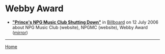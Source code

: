 # Webby Award

 - [**"Prince's NPG Music Club Shutting Down"**](https://www.billboard.com/articles//1352492/princes-npg-music-club-shutting-down) in [Billboard](https://www.billboard.com/) on 12 July 2006 about NPG Music Club (website), NPGMC (website), Webby Award ([mirror](https://web.archive.org/web/*/https://www.billboard.com/articles//1352492/princes-npg-music-club-shutting-down))

----

[Home](../)
